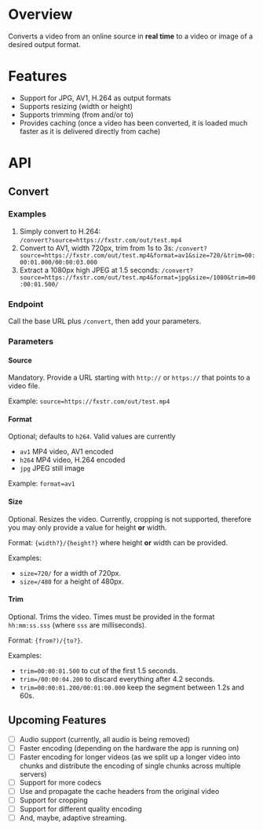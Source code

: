 # Overview

Converts a video from an online source in **real time** to a video or image of a desired output format.

# Features
- Support for JPG, AV1, H.264 as output formats
- Supports resizing (width or height)
- Supports trimming (from and/or to)
- Provides caching (once a video has been converted, it is loaded much faster as it is delivered directly from cache) 

# API

## Convert

### Examples

1. Simply convert to H.264:    
    `/convert?source=https://fxstr.com/out/test.mp4`
2. Convert to AV1, width 720px, trim from 1s to 3s:
    `/convert?source=https://fxstr.com/out/test.mp4&format=av1&size=720/&trim=00:00:01.000/00:00:03.000`
3. Extract a 1080px high JPEG at 1.5 seconds:
    `/convert?source=https://fxstr.com/out/test.mp4&format=jpg&size=/1080&trim=00:00:01.500/`

### Endpoint
Call the base URL plus `/convert`, then add your parameters.

### Parameters

#### Source
Mandatory. Provide a URL starting with `http://` or `https://` that points to a video file.

Example: `source=https://fxstr.com/out/test.mp4`

#### Format

Optional; defaults to `h264`. Valid values are currently
- `av1` MP4 video, AV1 encoded
- `h264` MP4 video, H.264 encoded
- `jpg` JPEG still image

Example: `format=av1`

#### Size

Optional. Resizes the video. Currently, cropping is not supported, therefore you may only provide a value for height **or** width.

Format: `{width?}/{height?}` where height **or** width can be provided.

Examples:
- `size=720/` for a width of 720px.
- `size=/480` for a height of 480px.

#### Trim

Optional. Trims the video. Times must be provided in the format `hh:mm:ss.sss` (where `sss` are milliseconds).

Format: `{from?)/{to?}`.

Examples: 
- `trim=00:00:01.500` to cut of the first 1.5 seconds.
- `trim=/00:00:04.200` to discard everything after 4.2 seconds.
- `trim=00:00:01.200/00:01:00.000` keep the segment between 1.2s and 60s.

## Upcoming Features
- [ ] Audio support (currently, all audio is being removed)
- [ ] Faster encoding (depending on the hardware the app is running on)
- [ ] Faster encoding for longer videos (as we split up a longer video into chunks and distribute the encoding of single chunks across multiple servers)
- [ ] Support for more codecs
- [ ] Use and propagate the cache headers from the original video
- [ ] Support for cropping
- [ ] Support for different quality encoding
- [ ] And, maybe, adaptive streaming.

<link rel="stylesheet" href="/styles/style.css">
